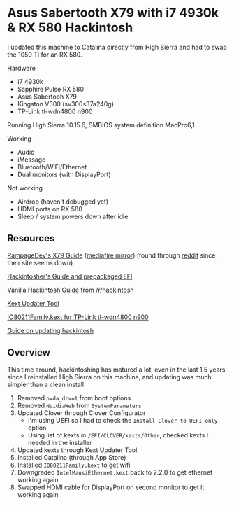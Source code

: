 # Asus Sabertooth X79 with i7 4930k & RX 580 Hackintosh

I updated this machine to Catalina directly from High Sierra and had to swap the 1050 Ti for an RX 580.

Hardware
* i7 4930k
* Sapphire Pulse RX 580
* Asus Sabertooh X79
* Kingston V300 (sv300s37a240g)
* TP-Link tl-wdn4800 n900

Running High Sierra 10.15.6, SMBIOS system definition MacPro6,1

Working
* Audio
* iMessage
* Bluetooth/WiFi/Ethernet
* Dual monitors (with DisplayPort)

Not working
* Airdrop (haven't debugged yet)
* HDMI ports on RX 580
* Sleep / system powers down after idle

## Resources
[RampageDev's X79 Guide](X79.dmg) ([mediafire mirror](http://www.mediafire.com/file/pd6v64ym2s9fv6n/X79.dmg/file)) (found through [reddit](https://www.reddit.com/r/hackintosh/comments/9ga0r9/rampagedev_x79_dmg/) since their site seems down)

[Hackintosher's Guide and prepackaged EFI](https://hackintosher.com/guides/high-sierra-install-full-guide/)

[Vanilla Hackintosh Guide from /r/hackintosh](https://hackintosh.gitbook.io/-r-hackintosh-vanilla-desktop-guide/)

[Kext Updater Tool](https://bitbucket.org/profdrluigi/kextupdater/downloads/)

[IO80211Family.kext for TP-Link tl-wdn4800 n900](https://www.tonymacx86.com/threads/solved-my-wifi-tl-wdn4800-n900-not-working-after-install-mojave.257115/)

[Guide on updating hackintosh](https://davejansen.com/keeping-your-hackintosh-up-to-date/)

## Overview
This time around, hackintoshing has matured a lot, even in the last 1.5 years since I reinstalled High Sierra on this machine, and updating was much simpler than a clean install.

1. Removed `nvda_drv=1` from boot options
1. Removed `NvidiaWeb` from `SystemParameters`
1. Updated Clover through Clover Configurator
   * I'm using UEFI so I had to check the `Install Clover to UEFI only` option
   * Using list of kexts in `/EFI/CLOVER/kexts/Other`, checked kexts I needed in the installer
1. Updated kexts through Kext Updater Tool
1. Installed Catalina (through App Store)
1. Installed `IO80211Family.kext` to get wifi
1. Downgraded `IntelMausiEthernet.kext` back to 2.2.0 to get ethernet working again
1. Swapped HDMI cable for DisplayPort on second monitor to get it working again
